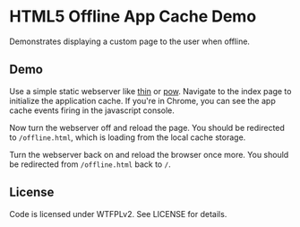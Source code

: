 HTML5 Offline App Cache Demo
============================

Demonstrates displaying a custom page to the user when offline.

Demo
-----

Use a simple static webserver like [thin](http://code.macournoyer.com/thin/) or [pow](http://pow.cx). Navigate
to the index page to initialize the application cache. If you're in Chrome, you can see the app cache events firing
in the javascript console.

Now turn the webserver off and reload the page. You should be redirected to `/offline.html`, which is loading from the
local cache storage.

Turn the webserver back on and reload the browser once more. You should be redirected from `/offline.html` back to `/`.

License
-------

Code is licensed under WTFPLv2. See LICENSE for details.

